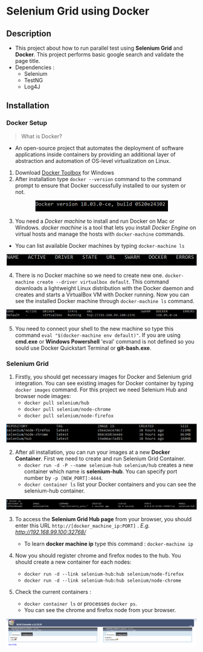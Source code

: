 # Selenium Grid using Docker

## Description
- This project about how to run parallel test using **Selenium Grid** and **Docker**. This project performs basic google search and validate the page title.
- Dependencies : 
    - Selenium
    - TestNG
    - Log4J


## Installation

### Docker Setup
> What is Docker?
- An open-source project that automates the deployment of software applications inside containers by providing an additional layer of abstraction and automation of OS-level virtualization on Linux.

1. Download [Docker Toolbox](https://docs.docker.com/toolbox/overview/) for Windows
2. After installation type `docker --version` command to the command prompt to ensure that Docker successfully installed to our system or not.
<p align="center">
    <img src="https://github.com/oktaykcr/SeleniumGridDocker/blob/master/resources/1_version.PNG">
</p>

3. You need a *Docker machine* to install and run Docker on Mac or Windows. *docker machine* is a tool that lets you install *Docker Engine* on virtual hosts and manage the hosts with `docker-machine` commands.
- You can list available Docker machines by typing `docker-machine ls`
<p align="center">
    <img src="https://github.com/oktaykcr/SeleniumGridDocker/blob/master/resources/2_machinelist.PNG">
</p>

4. There is no Docker machine so we need to create new one.
    `docker-machine create --driver virtualbox default`. This command downloads a lightweight Linux distribution with the Docker daemon and creates and starts a VirtualBox VM with Docker running. Now you can see the installed Docker machine through `docker-machine ls` command.
<p align="center">
    <img src="https://github.com/oktaykcr/SeleniumGridDocker/blob/master/resources/3_machinelist.PNG">
</p>

5. You need to connect your shell to the new machine so type this command `eval "$(docker-machine env default)"`. If you are using **cmd.exe** or **Windows Powershell** 'eval' command is not defined so you sould use Docker Quickstart Terminal or **git-bash.exe**.

### Selenium Grid

1. Firstly, you should get necessary images for Docker and Selenium grid integration. You can see existing images for Docker container by typing `docker images` command. For this project we need  Selenium Hub and browser node images:
    - `docker pull selenium/hub`
    - `docker pull selenium/node-chrome`
    - `docker pull selenium/node-firefox`
<p align="center">
    <img src="https://github.com/oktaykcr/SeleniumGridDocker/blob/master/resources/4_gridimages.PNG">
</p>

2. After all installation, you can run your images at a new **Docker Container**. First we need to create and run Selenium Grid Container.
    - `docker run -d -P --name selenium-hub selenium/hub` creates a new container which name is **selenium-hub**. You can specify port number by `-p [NEW_PORT]:4444`.
	- `docker container ls` list your Docker containers and you can see the selenium-hub container.
<p align="center">
    <img src="https://github.com/oktaykcr/SeleniumGridDocker/blob/master/resources/5_containerlist.PNG">
</p>

3. To access the **Selenium Grid Hub page** from your browser, you should enter this URL `http://[docker_machine_ip:PORT]` . *E.g. http://192.168.99.100:32768/*
   - To learn **docker machine ip** type this command : `docker-machine ip`

4. Now you should register chrome and firefox nodes to the hub. You should create a new container for each nodes:
	- `docker run -d --link selenium-hub:hub selenium/node-firefox`
	- `docker run -d --link selenium-hub:hub selenium/node-chrome`

5. Check the current containers : 
    - `docker container ls` or processes `docker ps`. 
    - You can see the chrome and firefox node from your browser.
<p align="center">
    <img src="https://github.com/oktaykcr/SeleniumGridDocker/blob/master/resources/6_gridpage.PNG">
</p>

